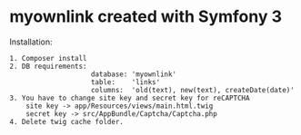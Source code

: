 myownlink created with Symfony 3
====
Installation:

    1. Composer install
    2. DB requirements: 
                        database: 'myownlink'
                        table:    'links'
                        columns:  'old(text), new(text), createDate(date)'
    3. You have to change site key and secret key for reCAPTCHA
        site key -> app/Resources/views/main.html.twig
        secret key -> src/AppBundle/Captcha/Captcha.php
    4. Delete twig cache folder.
